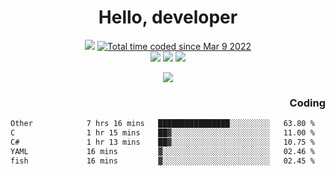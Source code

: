 # <div align='center' >Hello, developer</div>

<div align='center'>
  <a ><img src="https://img.shields.io/badge/dynamic/json?url=https%3A%2F%2Fapi.swo.moe%2Fstats%2Fgithub%2FFree-Aaron-Li&query=count&color=181717&label=GitHub&labelColor=282c34&logo=github&suffix=+follows&cacheSeconds=3600"></a>
  <a href="https://wakatime.com/@fe40087f-8eae-48dc-9950-ad0633db1591"><img src="https://wakatime.com/badge/user/fe40087f-8eae-48dc-9950-ad0633db1591.svg" alt="Total time coded since Mar 9 2022" /></a>
</div>
<div align='center'>
  <a><img src="https://img.shields.io/badge/c%2Fc%2B%2B%2Fc%23-%2375664d"></a> 
  <a><img src="https://img.shields.io/badge/Kotlin%20-%20%2375664D"></a> 
  <a><img src="https://img.shields.io/badge/Shell-75664D"></a> 
</div>

<p align="center">
  <img src="https://readme-typing-svg.demolab.com/?lines=你好!+开发者;Hello!+ developer&font=Fira%20Code&center=true&width=380&height=50&duration=4000&pause=1000">
</p>


<div align='right'>
  <h3>Coding</h3>
</div>

<!--START_SECTION:waka-->

```txt
Other            7 hrs 16 mins   ████████████████░░░░░░░░░   63.80 %
C                1 hr 15 mins    ██▓░░░░░░░░░░░░░░░░░░░░░░   11.00 %
C#               1 hr 13 mins    ██▓░░░░░░░░░░░░░░░░░░░░░░   10.75 %
YAML             16 mins         ▓░░░░░░░░░░░░░░░░░░░░░░░░   02.46 %
fish             16 mins         ▓░░░░░░░░░░░░░░░░░░░░░░░░   02.45 %
```

<!--END_SECTION:waka-->




